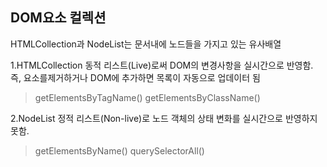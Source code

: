 ## DOM요소 컬렉션
HTMLCollection과 NodeList는 문서내에 노드들을 가지고 있는 유사배열

1.HTMLCollection
동적 리스트(Live)로써 DOM의 변경사항을 실시간으로 반영함.
즉, 요소를제거하거나 DOM에 추가하면 목록이 자동으로 업데이터 됨

> getElementsByTagName()
> getElementsByClassName()

2.NodeList
정적 리스트(Non-live)로 노드 객체의 상태 변화를 실시간으로 반영하지 못함.

> getElementsByName()
> querySelectorAll()